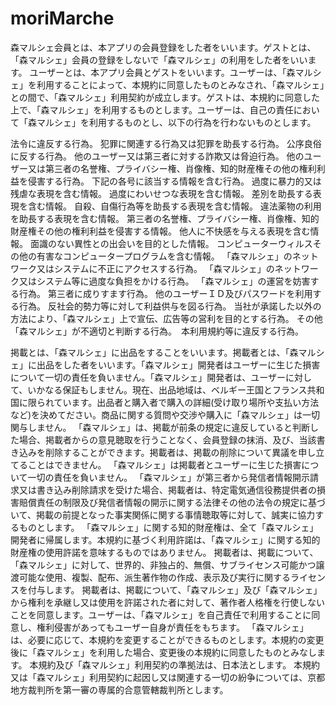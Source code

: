 # moriMarche
森マルシェ会員とは、本アプリの会員登録をした者をいいます。ゲストとは、「森マルシェ」会員の登録をしないで「森マルシェ」の利用をした者をいいます。
ユーザーとは、本アプリ会員とゲストをいいます。ユーザーは、「森マルシェ」を利用することによって、本規約に同意したものとみなされ、「森マルシェ」との間で、「森マルシェ」利用契約が成立します。ゲストは、本規約に同意した上で、「森マルシェ」を利用するものとします。ユーザーは、自己の責任において「森マルシェ」を利用するものとし、以下の行為を行わないものとします。

法令に違反する行為。
犯罪に関連する行為又は犯罪を助長する行為。
公序良俗に反する行為。
他のユーザー又は第三者に対する詐欺又は脅迫行為。
他のユーザー又は第三者の名誉権、プライバシー権、肖像権、知的財産権その他の権利利益を侵害する行為。
下記の各号に該当する情報を含む行為。
過度に暴力的又は残虐な表現を含む情報。
過度にわいせつな表現を含む情報。
差別を助長する表現を含む情報。
自殺、自傷行為等を助長する表現を含む情報。
違法薬物の利用を助長する表現を含む情報。
第三者の名誉権、プライバシー権、肖像権、知的財産権その他の権利利益を侵害する情報。
他人に不快感を与える表現を含む情報。
面識のない異性との出会いを目的とした情報。
コンピューターウィルスその他の有害なコンピュータープログラムを含む情報。
「森マルシェ」のネットワーク又はシステムに不正にアクセスする行為。
「森マルシェ」のネットワーク又はシステム等に過度な負担をかける行為。
「森マルシェ」の運営を妨害する行為。
第三者に成りすます行為。
他のユーザーＩＤ及びパスワードを利用する行為。
反社会的勢力等に対して利益供与を図る行為。
当社が承諾した以外の方法により、「森マルシェ」上で宣伝、広告等の営利を目的とする行為。
その他「森マルシェ」が不適切と判断する行為。　本利用規約等に違反する行為。

掲載とは、「森マルシェ」に出品をすることをいいます。掲載者とは、「森マルシェ」に出品をした者をいいます。「森マルシェ」開発者はユーザーに生じた損害について一切の責任を負いません。「森マルシェ」開発者は、ユーザーに対して、いかなる保証もしません。現在、出品地域は、ベルギー王国とフランス共和国に限られています。出品者と購入者で購入の詳細(受け取り場所や支払い方法など)を決めてださい。商品に関する質問や交渉や購入に「森マルシェ」は一切関与しません。
「森マルシェ」は、掲載が前条の規定に違反していると判断した場合、掲載者からの意見聴取を行うことなく、会員登録の抹消、及び、当該書き込みを削除することができます。掲載者は、掲載の削除について異議を申し立てることはできません。
「森マルシェ」は掲載者とユーザーに生じた損害について一切の責任を負いません。
「森マルシェ」が第三者から発信者情報開示請求又は書き込み削除請求を受けた場合、掲載者は、特定電気通信役務提供者の損害賠償責任の制限及び発信者情報の開示に関する法律その他の法令の規定に基づいて、掲載の前提となった事実関係に関する事情聴取等に対して、誠実に協力するものとします。
「森マルシェ」に関する知的財産権は、全て「森マルシェ」開発者に帰属します。本規約に基づく利用許諾は、「森マルシェ」に関する知的財産権の使用許諾を意味するものではありません。
掲載者は、掲載について、「森マルシェ」に対して、世界的、非独占的、無償、サブライセンス可能かつ譲渡可能な使用、複製、配布、派生著作物の作成、表示及び実行に関するライセンスを付与します。
掲載者は、掲載について、「森マルシェ」及び「森マルシェ」から権利を承継し又は使用を許諾された者に対して、著作者人格権を行使しないことを同意します。ユーザーは、「森マルシェ」を自己責任で利用することに同意し、権利侵害があってもユーザー自身が責任をもちます。
「森マルシェ」は、必要に応じて、本規約を変更することができるものとします。本規約の変更後に「森マルシェ」を利用した場合、変更後の本規約に同意したものとみなします。
本規約及び「森マルシェ」利用契約の準拠法は、日本法とします。
本規約又は「森マルシェ」利用契約に起因し又は関連する一切の紛争については、京都地方裁判所を第一審の専属的合意管轄裁判所とします。
